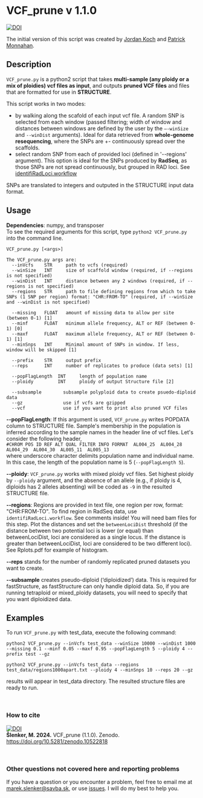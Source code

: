 # VCF_prune v 1.1.0

[![DOI](https://zenodo.org/badge/DOI/10.5281/zenodo.10522817.svg)](https://doi.org/10.5281/zenodo.10522817)  

The initial version of this script was created by [Jordan Koch](https://github.com/jmkoch) and [Patrick Monnahan](https://github.com/pmonnahan). 
 
## Description
`VCF_prune.py` is a python2 script that takes **multi-sample (any ploidy or a mix of ploidies) vcf files as input**, and outputs **pruned VCF files** and files that are formatted for use in **STRUCTURE**.  

This script works in two modes: 
* by walking along the scafold of each input vcf file. A random SNP is selected from each window (passed filtering; width of window and distances between windows are defined by the user by the `–-winSize` and `--winDist`  arguments). Ideal for data retrieved from **whole-genome resequencing**,  where the SNPs are +- continuously spread over the scaffolds.
* select random SNP from each of provided loci (defined in '--regions' argument). This option is ideal for the SNPs produced by **RadSeq**, as those SNPs are not spread continuously, but grouped in RAD loci. See [identifiRadLoci.workflow](./identifiRadLoci.workflow)  

SNPs are translated to integers and outputed in the STRUCTURE input data format.



## Usage
**Dependencies**: numpy, and transposer  
To see the required arguments for this script, type `python2 VCF_prune.py` into the command line.  

```
VCF_prune.py [<args>]

The VCF_prune.py args are:
  --inVcfs    STR     path to vcfs (required)
  --winSize   INT     size of scaffold window (required, if --regions is not specified)
  --winDist   INT     distance between any 2 windows (required, if --regions is not specified)
  --regions   STR     path to file defining regions from which to take SNPs (1 SNP per region) format: "CHR:FROM-TO" (required, if --winSize and --winDist is not specified)

  --missing   FLOAT   amount of missing data to allow per site (between 0-1) [1]
  --minf      FLOAT   minimum allele frequency, ALT or REF (between 0-1) [0]
  --maxf      FLOAT   maximum allele frequency, ALT or REF (between 0-1) [1]
  --minSnps   INT     Minimal amount of SNPs in window. If less, window will be skipped [1]

  --prefix    STR     output prefix
  --reps      INT     number of replicates to produce (data sets) [1]
  
  --popFlagLength  INT     length of population name
  --ploidy         INT     ploidy of output Structure file [2]

  --subsample        subsample polyploid data to create psuedo-diploid data
  --gz               use if vcfs are gzipped
  --vcf              use if you want to print also pruned VCF files 
```



**--popFlagLength**: If this argument is used, `VCF_prune.py` writes POPDATA column to STRUCTURE file. Sample's membership in the population is inferred according to the sample names in the header line of vcf files. Let's consider the following header,  
`#CHROM POS ID REF ALT QUAL FILTER INFO FORMAT  AL004_25  AL004_28  AL004_29  AL004_30  AL005_11  AL005_13`  
where underscore character delimits population name and individual name. In this case, the length of the population name is 5 (`--popFlagLength 5`).

**--ploidy**: `VCF_prune.py` works with mixed ploidy vcf files. Set highest ploidy by `--ploidy` argument, and the absence of an allele (e.g.,  if ploidy is 4, diploids has 2 alleles absenting) will be coded as `-9` in the resulted STRUCTURE file.  

**--regions**: Regions are provided in text file, one region per row, format: "CHR:FROM-TO". To find region in RadSeq data, use `identifiRadLoci.workflow`. See comments inside! You will need bam files for this step. Plot the distances and set the `betweenLociDist` threshold (if the distance between two potential loci is lower (or equal) than betweenLociDist, loci are considered as a single locus. If the distance is greater than betweenLociDist, loci are considered to be two different loci). See Rplots.pdf for example of histogram. 


**--reps** stands for the number of randomly replicated pruned datasets you want to create.  

**--subsample** creates pseudo-diploid (‘diploidized’) data. This is required for fastStructure, as fastStructure can only handle diploid data. So, if you are running tetraploid or mixed_ploidy datasets, you will need to specify that you want diploidized data. 


## Examples
To run `VCF_prune.py` with test_data, execute the following command:
```
python2 VCF_prune.py --inVcfs test_data --winSize 10000 --winDist 1000 --missing 0.1 --minf 0.05 --maxf 0.95 --popFlagLength 5 --ploidy 4 --prefix test --gz

python2 VCF_prune.py --inVcfs test_data --regions test_data/regions1000apart.txt --ploidy 4 --minSnps 10 --reps 20 --gz

```
results will appear in test_data directory. The resulted structure files are ready to run.  




&nbsp;  
### How to cite

[![DOI](https://zenodo.org/badge/DOI/10.5281/zenodo.10522817.svg)](https://doi.org/10.5281/zenodo.10522817)  
**Šlenker, M. 2024.** VCF_prune (1.1.0). Zenodo. https://doi.org/10.5281/zenodo.10522818





&nbsp;  
### Other questions not covered here and reporting problems
If you have a question or you encounter a problem, feel free to email me at marek.slenker@savba.sk, or use [issues](https://github.com/MarekSlenker/vcf_prune/issues). I will do my best to help you.
